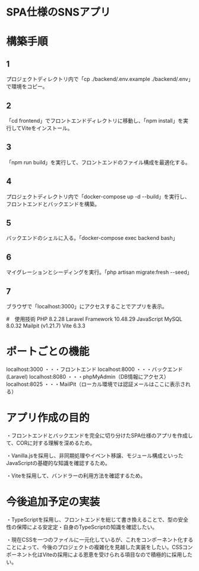 # SPA仕様のSNSアプリ

# 構築手順

## 1
プロジェクトディレクトリ内で「cp ./backend/.env.example ./backend/.env」で環境をコピー。
## 2
「cd frontend」でフロントエンドディレクトリに移動し、「npm install」を実行してViteをインストール。
## 3
「npm run build」を実行して、フロントエンドのファイル構成を最適化する。
## 4
プロジェクトディレクトリ内で「docker-compose up -d --build」を実行し、フロントエンドとバックエンドを構築。
## 5
バックエンドのシェルに入る。「docker-compose exec backend bash」
## 6
マイグレーションとシーディングを実行。「php artisan migrate:fresh --seed」
## 7
ブラウザで「localhost:3000」にアクセスすることでアプリを表示。

#　使用技術
PHP 8.2.28
Laravel Framework 10.48.29
JavaScript
MySQL　8.0.32
Mailpit (v1.21.7)
Vite 6.3.3

# ポートごとの機能
localhost:3000 ・・・フロントエンド
localhost:8000 ・・・バックエンド(Laravel)
localhost:8080 ・・・phpMyAdmin（DB情報にアクセス）
localhost:8025 ・・・MailPit（ローカル環境では認証メールはここに表示される）

# アプリ作成の目的
・フロントエンドとバックエンドを完全に切り分けたSPA仕様のアプリを作成して、CORに対する理解を深めるため。

・Vanilla.jsを採用し、非同期処理やイベント移譲、モジュール構成といったJavaScriptの基礎的な知識を確認するため。

・Viteを採用して、バンドラーの利用方法を確認するため。

# 今後追加予定の実装
・TypeScriptを採用し、フロントエンドを総じて書き換えることで、型の安全性の保障による安定定・自身のTypeScriptの知識を確認したい。

・現在CSSを一つのファイルに一元化しているが、これをコンポーネント化することによって、今後のプロジェクトの複雑化を見越した実装をしたい。CSSコンポーネント化はViteの採用による恩恵を受けられる項目なので積極的に採用したい。
